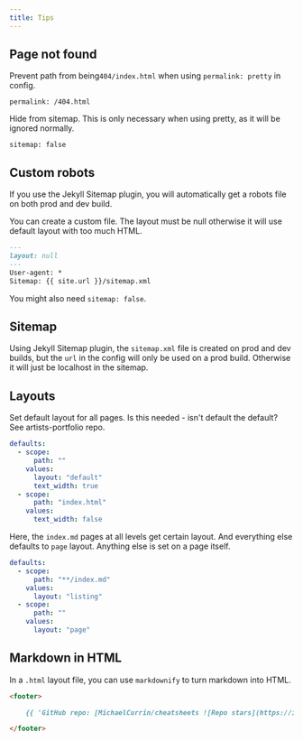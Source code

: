 ```yaml
---
title: Tips
---
```



## Page not found




Prevent  path from being`404/index.html` when using `permalink: pretty` in config.

```
permalink: /404.html
```

Hide from sitemap. This is only necessary when using pretty, as it will be ignored normally.

```
sitemap: false
```

## Custom robots

If you use the Jekyll Sitemap plugin, you will automatically get a robots file on both prod and dev build.

You can create a custom file. The layout must be null otherwise it will use default layout with too much HTML.

```markdown
---
layout: null
---
User-agent: *
Sitemap: {{ site.url }}/sitemap.xml
```

You might also need `sitemap: false`.

## Sitemap

Using Jekyll Sitemap plugin, the `sitemap.xml` file is created on prod and dev builds, but the `url` in the config will only be used on a prod build. Otherwise it will just be localhost in the sitemap.


## Layouts

Set default layout for all pages. Is this needed - isn't default the default? See artists-portfolio repo.

```yaml
defaults:
  - scope:
      path: ""
    values:
      layout: "default"
      text_width: true
  - scope:
      path: "index.html"
    values:
      text_width: false
 ```

Here, the `index.md` pages at all levels get certain layout. And everything else defaults to `page` layout. Anything else is set on a page itself.

```yaml
defaults:
  - scope:
      path: "**/index.md"
    values:
      layout: "listing"
  - scope:
      path: ""
    values:
      layout: "page"
```

## Markdown in HTML

In a `.html` layout file, you can use `markdownify` to turn markdown into HTML.

```markdown
<footer>

    {{ 'GitHub repo: [MichaelCurrin/cheatsheets ![Repo stars](https://img.shields.io/github/stars/MichaelCurrin/cheatsheets?style=social)](https://github.com/MichaelCurrin/cheatsheets)' | markdownify }}

</footer>
```
